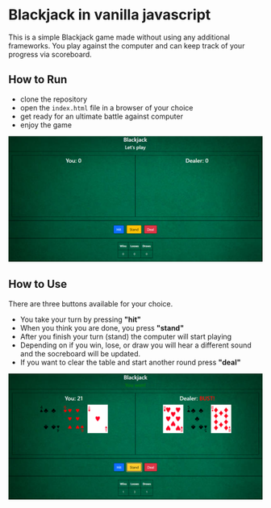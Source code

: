 # Blackjack in vanilla javascript
This is a simple Blackjack game made without using any additional frameworks. You play against the computer and can keep track of your progress via scoreboard. 

## How to Run
* clone the repository
* open the `index.html` file in a browser of your choice
* get ready for an ultimate battle against computer
* enjoy the game

![demo1](/demo/ss_demo.png)

## How to Use
There are three buttons available for your choice.
* You take your turn by pressing **"hit"** 
* When you think you are done, you press **"stand"**
* After you finish your turn (stand) the computer will start playing
* Depending on if you win, lose, or draw you will hear a different sound and the socreboard will be updated.
* If you want to clear the table and start another round press **"deal"**

![demo1](/demo/ss_demo_2.png)
